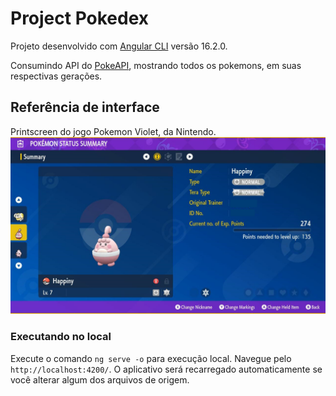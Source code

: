 # Project Pokedex

Projeto desenvolvido com [Angular CLI](https://github.com/angular/angular-cli) versão 16.2.0.

Consumindo API do [PokeAPI](https://pokeapi.co/), mostrando todos os pokemons, em suas respectivas gerações.

## Referência de interface
Printscreen do jogo Pokemon Violet, da Nintendo.
![Pokemon Violet Summary](image.png)

### Executando no local

Execute o comando `ng serve -o` para execução local. Navegue pelo `http://localhost:4200/`. O aplicativo será recarregado automaticamente se você alterar algum dos arquivos de origem.

